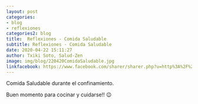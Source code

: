 ```yaml
---
layout: post
categories:
- blog
- reflexiones
categories2: blog
title:  Reflexiones - Comida Saludable
subtitle: Reflexiones - Comida Saludable
date: 2020-04-22 15:11:27
author: Txiki Soto, Salud-Zen
image: img/blog/220420ComidaSaludable.jpg
linkfacebook: https://www.facebook.com/sharer/sharer.php?u=http%3A%2F%2Fwww.salud-zen.com%2Fblog%2Freflexiones%2F2020%2F04%2F22%2Freflexiones-comida-saludable.html&amp;src=sdkpreparse
---
```

Comida Saludable durante el confinamiento.  

Buen momento para cocinar y cuidarse!! 😉
